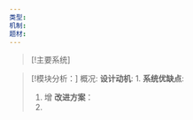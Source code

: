 ```yaml
---
类型: 
机制: 
题材: 
---
```


>[!主要系统] 
> 


>[!模块分析：]
>概况:
>**设计动机**: 
>	1. 
>**系统优缺点**:
>    1. 增
> **改进方案**：
> 	1. 
